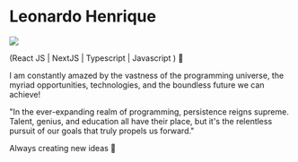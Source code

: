 # Leonardo Henrique
<a href="">
 <img src="https://img.shields.io/badge/-LinkedIn-6633cc?style=flat-square&logo=Linkedin&logoColor=white"/>
<a/>

(React JS | NextJS | Typescript | Javascript ) 🚀

I am constantly amazed by the vastness of the programming universe, the myriad opportunities, technologies, and the boundless future we can achieve!

"In the ever-expanding realm of programming, persistence reigns supreme. Talent, genius, and education all have their place, but it's the relentless pursuit of our goals that truly propels us forward."

Always creating new ideas 💜
